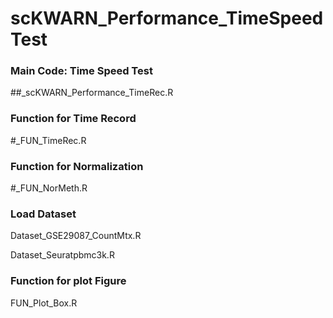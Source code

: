 # scKWARN_Performance_TimeSpeedTest

### Main Code: Time Speed Test

##_scKWARN_Performance_TimeRec.R

### Function for Time Record

#_FUN_TimeRec.R

### Function for Normalization

#_FUN_NorMeth.R

### Load Dataset

Dataset_GSE29087_CountMtx.R

Dataset_Seuratpbmc3k.R

### Function for plot Figure
FUN_Plot_Box.R
